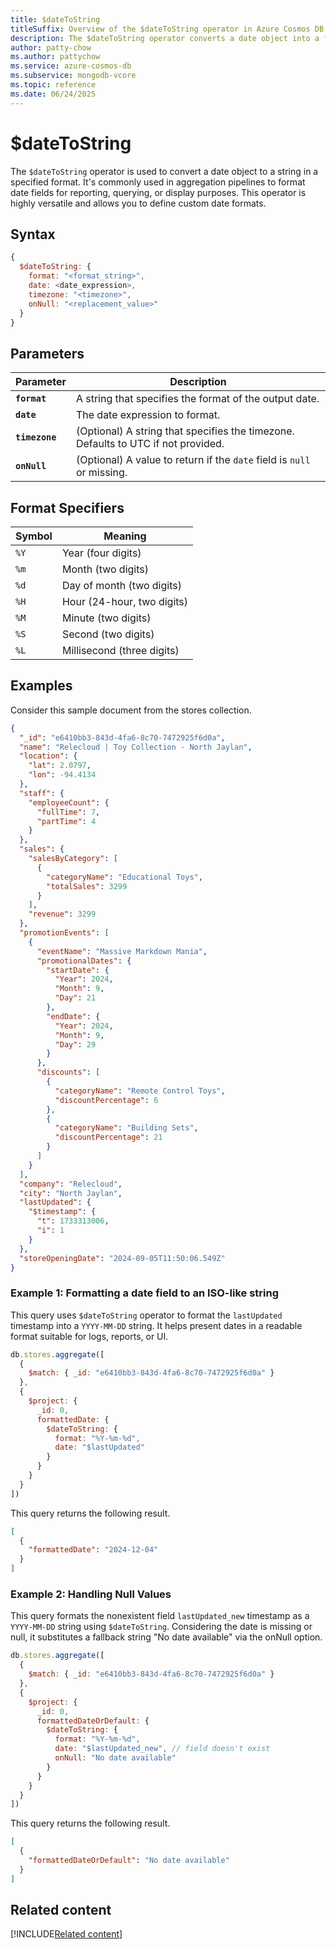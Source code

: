 ```yaml
---
title: $dateToString
titleSuffix: Overview of the $dateToString operator in Azure Cosmos DB for MongoDB (vCore)
description: The $dateToString operator converts a date object into a formatted string.
author: patty-chow
ms.author: pattychow
ms.service: azure-cosmos-db
ms.subservice: mongodb-vcore
ms.topic: reference
ms.date: 06/24/2025
---
```


# $dateToString

The `$dateToString` operator is used to convert a date object to a string in a specified format. It's commonly used in aggregation pipelines to format date fields for reporting, querying, or display purposes. This operator is highly versatile and allows you to define custom date formats.

## Syntax

```javascript
{
  $dateToString: {
    format: "<format_string>",
    date: <date_expression>,
    timezone: "<timezone>",
    onNull: "<replacement_value>"
  }
}
```

## Parameters  

| Parameter | Description |
| --- | --- |
| **`format`** | A string that specifies the format of the output date. |
| **`date`** | The date expression to format. |
| **`timezone`** | (Optional) A string that specifies the timezone. Defaults to UTC if not provided. |
| **`onNull`** | (Optional) A value to return if the `date` field is `null` or missing. |

## Format Specifiers

| Symbol | Meaning                  |
| ------ | ------------------------ |
| `%Y`   | Year (four digits)          |
| `%m`   | Month (two digits)         |
| `%d`   | Day of month (two digits)  |
| `%H`   | Hour (24-hour, two digits) |
| `%M`   | Minute (two digits)        |
| `%S`   | Second (two digits)        |
| `%L`   | Millisecond (three digits)   |

## Examples

Consider this sample document from the stores collection.

```json
{
  "_id": "e6410bb3-843d-4fa6-8c70-7472925f6d0a",
  "name": "Relecloud | Toy Collection - North Jaylan",
  "location": {
    "lat": 2.0797,
    "lon": -94.4134
  },
  "staff": {
    "employeeCount": {
      "fullTime": 7,
      "partTime": 4
    }
  },
  "sales": {
    "salesByCategory": [
      {
        "categoryName": "Educational Toys",
        "totalSales": 3299
      }
    ],
    "revenue": 3299
  },
  "promotionEvents": [
    {
      "eventName": "Massive Markdown Mania",
      "promotionalDates": {
        "startDate": {
          "Year": 2024,
          "Month": 9,
          "Day": 21
        },
        "endDate": {
          "Year": 2024,
          "Month": 9,
          "Day": 29
        }
      },
      "discounts": [
        {
          "categoryName": "Remote Control Toys",
          "discountPercentage": 6
        },
        {
          "categoryName": "Building Sets",
          "discountPercentage": 21
        }
      ]
    }
  ],
  "company": "Relecloud",
  "city": "North Jaylan",
  "lastUpdated": {
    "$timestamp": {
      "t": 1733313006,
      "i": 1
    }
  },
  "storeOpeningDate": "2024-09-05T11:50:06.549Z"
}
```

### Example 1: Formatting a date field to an ISO-like string

This query uses `$dateToString` operator to format the `lastUpdated` timestamp into a `YYYY-MM-DD` string. It helps present dates in a readable format suitable for logs, reports, or UI.

```javascript
db.stores.aggregate([
  {
    $match: { _id: "e6410bb3-843d-4fa6-8c70-7472925f6d0a" }
  },
  {
    $project: {
      _id: 0,
      formattedDate: {
        $dateToString: {
          format: "%Y-%m-%d",
          date: "$lastUpdated"
        }
      }
    }
  }
])
```

This query returns the following result.

```json
[
  {
    "formattedDate": "2024-12-04"
  }
]
```

### Example 2: Handling Null Values

This query formats the nonexistent field `lastUpdated_new` timestamp as a `YYYY-MM-DD` string using `$dateToString`. Considering the date is missing or null, it substitutes a fallback string "No date available" via the onNull option.

```javascript
db.stores.aggregate([
  {
    $match: { _id: "e6410bb3-843d-4fa6-8c70-7472925f6d0a" }
  },
  {
    $project: {
      _id: 0,
      formattedDateOrDefault: {
        $dateToString: {
          format: "%Y-%m-%d",
          date: "$lastUpdated_new", // field doesn't exist
          onNull: "No date available"
        }
      }
    }
  }
])
```

This query returns the following result.

```json
[
  {
    "formattedDateOrDefault": "No date available"
  }
]
```

## Related content

[!INCLUDE[Related content](../includes/related-content.md)]


